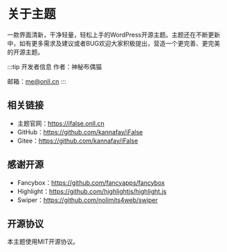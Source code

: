 # 关于主题

一款界面清新，干净轻量，轻松上手的WordPress开源主题。主题还在不断更新中，如有更多需求及建议或者BUG欢迎大家积极提出，营造一个更完善、更完美的开源主题。

:::tip 开发者信息
作者：神秘布偶猫

邮箱：me@onll.cn
:::

## 相关链接

- 主题官网：https://ifalse.onll.cn
- GitHub：https://github.com/kannafay/iFalse
- Gitee：https://github.com/kannafay/iFalse

## 感谢开源

- Fancybox：https://github.com/fancyapps/fancybox
- Highlight：https://github.com/highlightjs/highlight.js
- Swiper：https://github.com/nolimits4web/swiper

## 开源协议

本主题使用MIT开源协议。